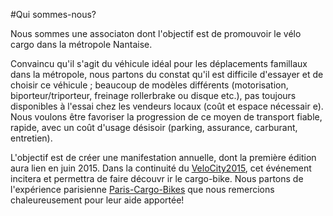 #Qui sommes-nous?

Nous sommes une associaton dont l'objectif est de promouvoir le vélo cargo dans la métropole Nantaise.

Convaincu qu'il s'agit du véhicule idéal pour les déplacements famillaux dans la métropole, nous partons du constat qu'il est difficile d'essayer et de choisir ce véhicule ;
beaucoup de modèles différents (motorisation, biporteur/triporteur, freinage rollerbrake ou disque etc.), pas toujours disponibles à l'essai chez les vendeurs locaux (coût et espace nécessair
e).
Nous voulons être favoriser la progression de ce moyen de transport fiable, rapide, avec un coût d'usage désisoir (parking, assurance, carburant, entretien).

L'objectif est de créer une manifestation annuelle, dont la première édition aura lien en juin 2015. Dans la continuité du [VeloCity2015], cet événement incitera et permettra de faire découvr
ir le cargo-bike.
Nous partons de l'expérience parisienne [Paris-Cargo-Bikes] que nous remercions chaleureusement pour leur aide apportée!


[Place Au Vélo]: http://www.placeauvelo-nantes.fr/
[VeloCity2015]: http://www.velo-city2015.com/
[Paris-Cargo-Bikes]: http://www.pariscargobikes.org/

